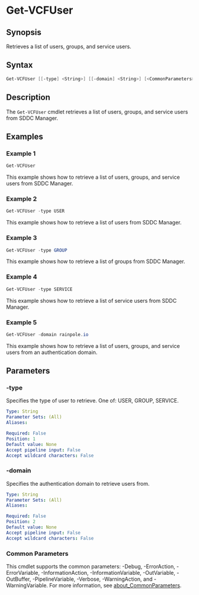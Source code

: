 # Get-VCFUser

## Synopsis

Retrieves a list of users, groups, and service users.

## Syntax

```powershell
Get-VCFUser [[-type] <String>] [[-domain] <String>] [<CommonParameters>]
```

## Description

The `Get-VCFUser` cmdlet retrieves a list of users, groups, and service users from SDDC Manager.

## Examples

### Example 1

```powershell
Get-VCFUser
```

This example shows how to retrieve a list of users, groups, and service users from SDDC Manager.

### Example 2

```powershell
Get-VCFUser -type USER
```

This example shows how to retrieve a list of users from SDDC Manager.

### Example 3

```powershell
Get-VCFUser -type GROUP
```

This example shows how to retrieve a list of groups from SDDC Manager.

### Example 4

```powershell
Get-VCFUser -type SERVICE
```

This example shows how to retrieve a list of service users from SDDC Manager.

### Example 5

```powershell
Get-VCFUser -domain rainpole.io
```

This example shows how to retrieve a list of users, groups, and service users from an authentication domain.

## Parameters

### -type

Specifies the type of user to retrieve. One of: USER, GROUP, SERVICE.

```yaml
Type: String
Parameter Sets: (All)
Aliases:

Required: False
Position: 1
Default value: None
Accept pipeline input: False
Accept wildcard characters: False
```

### -domain

Specifies the authentication domain to retrieve users from.

```yaml
Type: String
Parameter Sets: (All)
Aliases:

Required: False
Position: 2
Default value: None
Accept pipeline input: False
Accept wildcard characters: False
```

### Common Parameters

This cmdlet supports the common parameters: -Debug, -ErrorAction, -ErrorVariable, -InformationAction, -InformationVariable, -OutVariable, -OutBuffer, -PipelineVariable, -Verbose, -WarningAction, and -WarningVariable. For more information, see [about_CommonParameters](http://go.microsoft.com/fwlink/?LinkID=113216).
